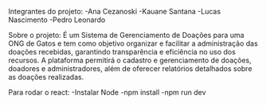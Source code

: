 Integrantes do projeto:
-Ana Cezanoski
-Kauane Santana
-Lucas Nascimento
-Pedro Leonardo

Sobre o projeto:
É um Sistema de Gerenciamento de Doações para uma ONG de Gatos e tem como objetivo organizar e facilitar a administração das doações recebidas, garantindo transparência e eficiência no uso dos recursos.
A plataforma permitirá o cadastro e gerenciamento de doações, doadores e administradores, além de oferecer relatórios detalhados sobre as doações realizadas.

Para rodar o react:
-Instalar Node
-npm install
-npm run dev
